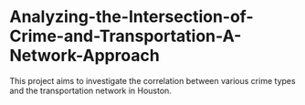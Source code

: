 # Analyzing-the-Intersection-of-Crime-and-Transportation-A-Network-Approach
 This project aims to investigate the correlation between various crime types and the transportation network in Houston.
